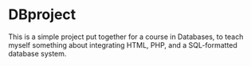 # DBproject
This is a simple project put together for a course in Databases, to teach myself something about integrating HTML, PHP, and a SQL-formatted database system.
